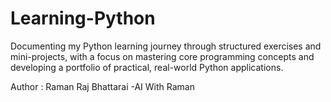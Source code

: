 # Learning-Python
Documenting my Python learning journey through structured exercises and mini-projects, with a focus on mastering core programming concepts and developing a portfolio of practical, real-world Python applications.

Author : Raman Raj Bhattarai
-AI With Raman
